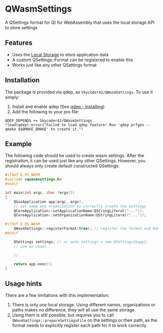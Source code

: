 # QWasmSettings
A QSettings format for Qt for WebAssembly that uses the local storage API to store settings

## Features
- Uses the [Local Storage](https://www.w3schools.com/html/html5_webstorage.asp) to store application data
- A custom QSettings::Format can be registered to enable this
- Works just like any other QSettings format

## Installation
The package is provided via qdep, as `Skycoder42/QWasmSettings`. To use it simply:

1. Install and enable qdep (See [qdep - Installing](https://github.com/Skycoder42/qdep#installation))
2. Add the following to your pro file:
```qmake
QDEP_DEPENDS += Skycoder42/QWasmSettings
!load(qdep):error("Failed to load qdep feature! Run 'qdep prfgen --qmake $$QMAKE_QMAKE' to create it.")
```

## Example
The following code should be used to create wasm settings. After the registration, it can be used just like any other QSettings. However, you should always only create default constructed QSettings:

```cpp
#ifdef Q_OS_WASM
#include <qwasmsettings.h>
#endif

int main(int argc, char *argv[])
{
	QGuiApplication app(argc, argv);
	// set name and organization to correctly create the settings
	QCoreApplication::setApplicationName(QStringLiteral("..."));
	QCoreApplication::setOrganizationName(QStringLiteral("..."));

#ifdef Q_OS_WASM
	QWasmSettings::registerFormat(true); // register the format and make it the default format
#endif

	QSettings settings; // or auto settings = new QSettings{&app};
	// use as usual

	// ...

	return app.exec();
}
```

## Usage hints
There are a few limitations with this implementation:

1. There is only *one* local storage. Using different names, organizations or paths makes no difference, they will all use the same storage.
2. Using them is still possible, but requires you to call `QWasmSettings::prepareSettingsFile` on the settings or their path, as the format needs to explicitly register each path for it to work correctly.